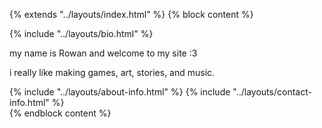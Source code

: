 {% extends "../layouts/index.html" %}
{% block content %}
<div>
    {% include "../layouts/bio.html" %}
    <div class="has-quarter-padding">
        <p>my name is Rowan and welcome to my site :3</p>
        <p>i really like making games, art, stories, and music.</p>
    </div>
    <div>
        {% include "../layouts/about-info.html" %}
        {% include "../layouts/contact-info.html" %}
    </div>
</div>
{% endblock content %}


